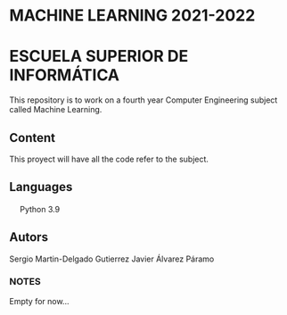 # MACHINE LEARNING 2021-2022
# ESCUELA SUPERIOR DE INFORMÁTICA

This repository is to work on a fourth year Computer Engineering subject called Machine Learning.

## Content
This proyect will have all the code refer to the subject.

## Languages
<img src="https://upload.wikimedia.org/wikipedia/commons/c/c3/Python-logo-notext.svg" width="15" height="15"> Python 3.9

## Autors
Sergio Martin-Delgado Gutierrez
Javier Álvarez Páramo

### NOTES
Empty for now...

